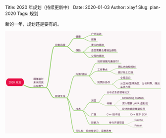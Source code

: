 Title: 2020 年规划（持续更新中）
Date: 2020-01-03
Author: xiayf
Slug: plan-2020
Tags: 规划

新的一年，规划还是要有的。

![2020 规划](media/2020%20%E8%A7%84%E5%88%92.png)



